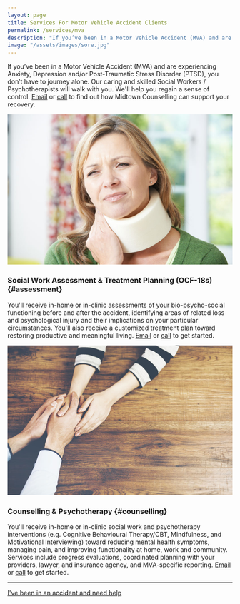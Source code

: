 ```yaml
---
layout: page
title: Services For Motor Vehicle Accident Clients
permalink: /services/mva
description: "If you’ve been in a Motor Vehicle Accident (MVA) and are experiencing Anxiety, Depression and/or Post-Traumatic Stress Disorder (PTSD), you don’t have to journey alone. Our caring and skilled Social Workers / Psychotherapists will walk with you. We'll help you regain a sense of control."
image: "/assets/images/sore.jpg"
---
```


If you’ve been in a Motor Vehicle Accident (MVA) and are experiencing Anxiety, Depression and/or Post-Traumatic Stress Disorder (PTSD), you don’t have to journey alone. Our caring and skilled Social Workers / Psychotherapists will walk with you. We'll help you regain a sense of control. [Email](mailto:admin@midtowncounselling.ca) or [call](tel:2263133335) to find out how Midtown Counselling can support your recovery.

<div class="service-item">
<div class="service-item-title">
<img src="/assets/images/sore.jpg" alt="">
</div>
<div class="service-item-description" markdown="1">

### Social Work Assessment & Treatment Planning (OCF-18s) {#assessment}

You'll receive in-home or in-clinic assessments of your bio-psycho-social functioning before and after the accident, identifying areas of related loss and psychological injury and their implications on your particular circumstances. You'll also receive a customized treatment plan toward restoring productive and meaningful living. [Email](mailto:admin@midtowncounselling.ca) or [call](tel:2263133335) to get started.

</div>
</div>

<div class="service-item">
<div class="service-item-title">
<img src="/assets/images/two-hands.jpg" alt="">
</div>
<div class="service-item-description" markdown="1">

### Counselling & Psychotherapy {#counselling}

You'll receive in-home or in-clinic social work and psychotherapy interventions (e.g. Cognitive Behavioural Therapy/CBT, Mindfulness, and Motivational Interviewing) toward reducing mental health symptoms, managing pain, and improving functionality at home, work and community. Services include progress evaluations, coordinated planning with your providers, lawyer, and insurance agency, and MVA-specific reporting. [Email](mailto:admin@midtowncounselling.ca) or [call](tel:2263133335) to get started.

</div>
</div>

-----------

<div class="callout-link"><a class="link-button" href="/contact/#booknow">I've been in an accident and need help</a></div>
